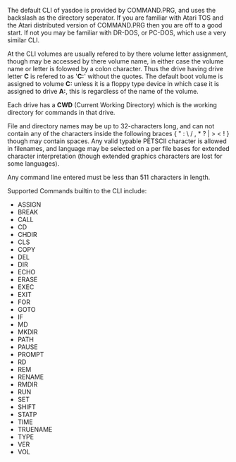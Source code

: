 The default CLI of yasdoe is provided by COMMAND.PRG, and uses the backslash as the directory seperator.  If you are familiar with Atari TOS and the Atari distributed version of COMMAND.PRG then you are off to a good start.   If not you may be familiar with DR-DOS, or PC-DOS, which use a very similar CLI.

At the CLI volumes are usually refered to by there volume letter assignment, though may be accessed by there volume name, in either case the volume name or letter is folowed by a colon character.  Thus the drive having drive letter **C** is refered to as '**C:**' without the quotes.  The default boot volume is assigned to volume **C:** unless it is a floppy type device in which case it is assigned to drive **A:**, this is regardless of the name of the volume.

Each drive has a **CWD** (Current Working Directory) which is the working directory for commands in that drive.

File and directory names may be up to 32-characters long, and can not contain any of the characters inside the following braces { " : \ / , * ? | > < ! } though may contain spaces.  Any valid typable PETSCII character is allowed in filenames, and language may be selected on a per file bases for extended character interpretation (though extended graphics characters are lost for some languages).

Any command line entered must be less than 511 characters in length.

Supported Commands builtin to the CLI include:
* ASSIGN
* BREAK
* CALL
* CD
* CHDIR
* CLS
* COPY
* DEL
* DIR
* ECHO
* ERASE
* EXEC
* EXIT
* FOR
* GOTO
* IF
* MD
* MKDIR
* PATH
* PAUSE
* PROMPT
* RD
* REM
* RENAME
* RMDIR
* RUN
* SET
* SHIFT
* STATP
* TIME
* TRUENAME
* TYPE
* VER
* VOL
